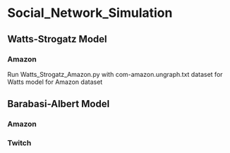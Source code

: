 # Social_Network_Simulation

## Watts-Strogatz Model
### Amazon
Run Watts_Strogatz_Amazon.py with com-amazon.ungraph.txt dataset for Watts model for Amazon dataset


## Barabasi-Albert Model
### Amazon

### Twitch
